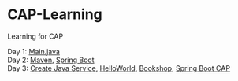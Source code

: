 # CAP-Learning
Learning for CAP

Day 1: [Main.java](https://github.com/zahraprivias/CAP-Learning/blob/main/Main.java)\
Day 2: [Maven](https://github.com/zahraprivias/CAP-Learning/tree/main/mavenlearning), [Spring Boot](https://github.com/zahraprivias/CAP-Learning/tree/main/springbootlearning)\
Day 3: [Create Java Service](https://github.com/zahraprivias/CAP-Learning/tree/main/zcap_sqllite), [HelloWorld](https://github.com/zahraprivias/CAP-Learning/tree/main/HelloWorld), [Bookshop](https://github.com/zahraprivias/CAP-Learning/tree/main/bookshop), [Spring Boot CAP](https://github.com/zahraprivias/CAP-Learning/tree/main/CAPSpringBoot/cap_java_template_platform_frontend)
